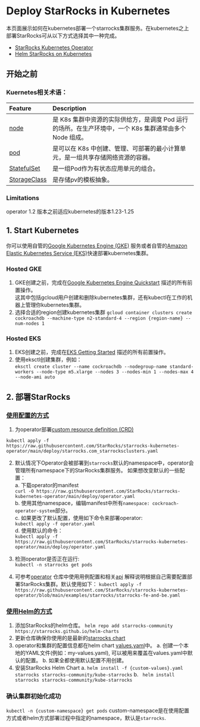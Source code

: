 # Deploy StarRocks in Kubernetes
本页面展示如何在kubernetes部署一个starrocks集群服务。在kubernetes之上部署StarRocks可从以下方式选择其中一种完成。
* [StarRocks Kubernetes Operator](https://github.com/StarRocks/starrocks-kubernetes-operator)
* [Helm StarRocks on Kubernetes](https://github.com/StarRocks/helm-charts)

## 开始之前
### Kuernetes相关术语： 

| Feature                                                                               | Description                                                    |
|:--------------------------------------------------------------------------------------|:---------------------------------------------------------------|  
| [node](https://kubernetes.io/docs/concepts/architecture/nodes/)                       | 是 K8s 集群中资源的实际供给方，是调度 Pod 运行的场所。在生产环境中，一个 K8s 集群通常由多个 Node 组成。 |  
| [pod](https://kubernetes.io/docs/concepts/workloads/pods/)                            | 是可以在 K8s 中创建、管理、可部署的最小计算单元，是一组共享存储网络资源的容器。                     |
| [StatefulSet](https://kubernetes.io/docs/concepts/workloads/controllers/statefulset/) | 是一组Pod作为有状态应用单元的组合。                                            |
| [StorageClass](https://kubernetes.io/docs/concepts/storage/storage-classes/)                                                                      | 是存储pv的模板抽象。                                                    |  
### Limitations
operator 1.2 版本之前适应kubernetes的版本1.23-1.25

## 1. Start Kubernetes
你可以使用自管的[Google Kubernetes Engine (GKE)](#gke) 服务或者自管的[Amazon Elastic Kubernetes Service (EKS)](#eks)快速部署kubernetes集群。

### Hosted GKE
<div id="gke"> </div>

1. GKE创建之前，完成在[Google Kubernetes Engine Quickstart](https://cloud.google.com/kubernetes-engine/docs/deploy-app-cluster) 描述的所有前置操作。  
   这其中包括gcloud用户创建和删除kubernetes集群，还有kubectl在工作的机器上管理你kubernetes集群。
2. 选择合适的region创建kubernetes集群
    ```gcloud container clusters create cockroachdb --machine-type n2-standard-4 --region {region-name} --num-nodes 1```
### Hosted EKS
<div id="eks"> </div>

1. EKS创建之前，完成在[EKS Getting Started](https://docs.aws.amazon.com/eks/latest/userguide/getting-started-eksctl.html) 描述的所有前置操作。
2. 使用eksctl创建集群，例如：  
   ``` eksctl create cluster --name cockroachdb --nodegroup-name standard-workers --node-type m5.xlarge --nodes 3 --nodes-min 1 --nodes-max 4 --node-ami auto ```

## 2. 部署StarRocks
### [使用配置的方式](https://github.com/StarRocks/starrocks-kubernetes-operator)
1. 为operator部署[custom resource definition (CRD)](https://kubernetes.io/docs/concepts/extend-kubernetes/api-extension/custom-resources/#customresourcedefinitions)
```shell
kubectl apply -f https://raw.githubusercontent.com/StarRocks/starrocks-kubernetes-operator/main/deploy/starrocks.com_starrocksclusters.yaml
```
2. 默认情况下Operator会被部署到`starrocks`默认的namespace中，operator会管理所有namespace下的StarRocks集群服务。
   如果想改变默认的一些配置：  
    a. 下载operator的manifest  
       ```curl -O https://raw.githubusercontent.com/StarRocks/starrocks-kubernetes-operator/main/deploy/operator.yaml```  
    b. 使用其他namespace，编辑manifest中所有`namespace: cockroach-operator-system`部分。  
    c. 如果更改了默认配置，使用如下命令来部署operator:  
       ```kubectl apply -f operator.yaml```  
    d. 使用默认的命令：  
       ```kubectl apply -f https://raw.githubusercontent.com/StarRocks/starrocks-kubernetes-operator/main/deploy/operator.yaml```
3. 检测operator是否正在运行:  
   ```kubectl -n starrocks get pods```  

4. 可参考[operator](https://github.com/StarRocks/starrocks-kubernetes-operator/tree/main/examples/starrocks) 仓库中使用用例配置和相关[api](https://github.com/StarRocks/starrocks-kubernetes-operator/blob/main/doc/api.md) 解释说明根据自己需要配置部署StarRocks集群。默认使用如下：
   ```kubectl apply -f https://raw.githubusercontent.com/StarRocks/starrocks-kubernetes-operator/blob/main/examples/starrocks/starrocks-fe-and-be.yaml```

### [使用Helm的方式](https://github.com/StarRocks/helm-charts)
1. 添加StarRocks的helm仓库。
```helm repo add starrocks-community https://starrocks.github.io/helm-charts ```
2. 更新仓库确保你使用的是最新的[starrocks chart](https://github.com/StarRocks/helm-charts) 
3. operator和集群的配置信息都在helm chart [values.yaml](https://github.com/StarRocks/helm-charts/blob/main/charts/kube-starrocks/values.yaml)中。
  a. 创建一个本地的YAML文件(例如：my-values.yaml), 可以被用来覆盖在values.yaml中默认的配置。
  b. 如果全都使用默认配置不用创建。
4. 安装StarRocks Helm Chart
   a. ```helm install -f {custom-values}.yaml starrocks starrocks-community/kube-starrocks```
   b. ``` helm install starrocks starrocks-community/kube-starrocks```

### 确认集群初始化成功
``` kubectl -n {custom-namespace} get pods ```
custom-namespace是在使用配置方式或者helm方式部署过程中指定的namespace，默认是`starrocks`.